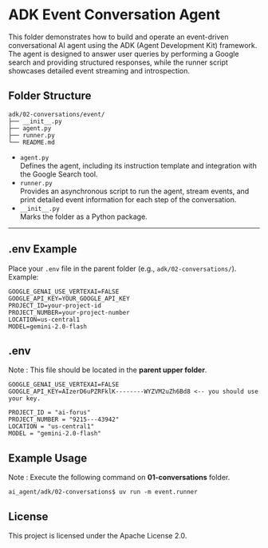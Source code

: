 # ADK Event Conversation Agent

This folder demonstrates how to build and operate an event-driven conversational AI agent using the ADK (Agent Development Kit) framework. The agent is designed to answer user queries by performing a Google search and providing structured responses, while the runner script showcases detailed event streaming and introspection.

## Folder Structure

```
adk/02-conversations/event/
├── __init__.py
├── agent.py
├── runner.py
└── README.md
```

- `agent.py`  
  Defines the agent, including its instruction template and integration with the Google Search tool.
- `runner.py`  
  Provides an asynchronous script to run the agent, stream events, and print detailed event information for each step of the conversation.
- `__init__.py`  
  Marks the folder as a Python package.

---


## .env Example

Place your `.env` file in the parent folder (e.g., `adk/02-conversations/`). Example:

```
GOOGLE_GENAI_USE_VERTEXAI=FALSE
GOOGLE_API_KEY=YOUR_GOOGLE_API_KEY
PROJECT_ID=your-project-id
PROJECT_NUMBER=your-project-number
LOCATION=us-central1
MODEL=gemini-2.0-flash
```

## .env

Note : This file should be located in the **parent upper folder**.

```
GOOGLE_GENAI_USE_VERTEXAI=FALSE
GOOGLE_API_KEY=AIzerD6uPZRFklK--------WYZVM2uZh6Bd8 <-- you should use your key.

PROJECT_ID = "ai-forus"
PROJECT_NUMBER = "9215---43942"
LOCATION = "us-central1"
MODEL = "gemini-2.0-flash"
```

## Example Usage
Note : Execute the following command on **01-conversations** folder. 

```
ai_agent/adk/02-conversations$ uv run -m event.runner
```


## License

This project is licensed under the Apache License 2.0.